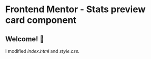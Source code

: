 # Frontend Mentor - Stats preview card component

## Welcome! 👋

I modified *index.html* and *style.css*.
